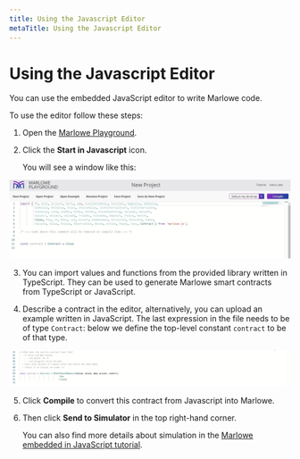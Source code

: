 ```yaml
---
title: Using the Javascript Editor
metaTitle: Using the Javascript Editor
---
```


# Using the Javascript Editor

You can use the embedded JavaScript editor to write Marlowe code.

To use the editor follow these steps:

1. Open the [Marlowe Playground](https://play.marlowe-finance.io/#/).

2. Click the **Start in Javascript** icon.

      You will see a window like this:
      
![Java Script](../static/img/javascript.jpg)

3. You can import values and functions from the provided library written in TypeScript. They can be used to generate Marlowe smart contracts from TypeScript or JavaScript.  

4. Describe a contract in the editor, alternatively, you can upload an example written in JavaScript. The last expression in the file needs to be of type `Contract`: below we define the top-level constant `contract` to be of that type.

![JS](../static/img/detail-js-contract.png)

5. Click **Compile** to convert this contract from Javascript into Marlowe. 

6. Then click **Send to Simulator** in the top right-hand corner. 

    You can also find more details about simulation in the [Marlowe embedded in JavaScript tutorial](https://play.marlowe-finance.io/doc/marlowe/tutorials/javascript-embedding.html). 